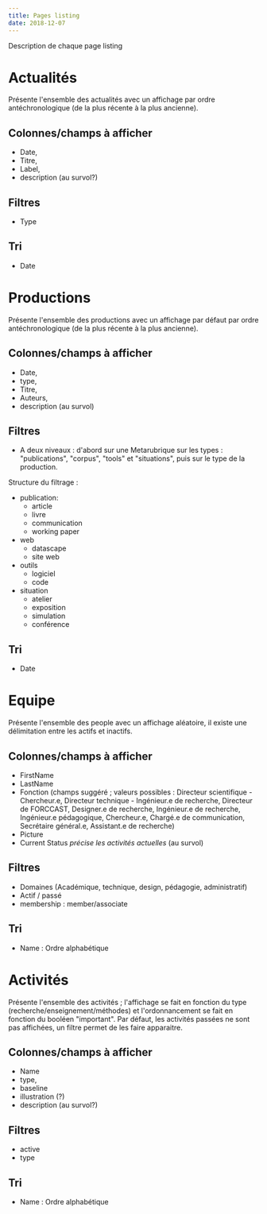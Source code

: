 ```yaml
---
title: Pages listing
date: 2018-12-07
---
```

Description de chaque page listing

# Actualités
Présente l'ensemble des actualités avec un affichage par ordre antéchronologique (de la plus récente à la plus ancienne).

## Colonnes/champs à afficher
- Date,
- Titre,
- Label,
- description (au survol?)

## Filtres
- Type

## Tri
- Date


# Productions
Présente l'ensemble des productions avec un affichage par défaut par ordre antéchronologique (de la plus récente à la plus ancienne).

## Colonnes/champs à afficher
- Date,
- type,
- Titre,
- Auteurs,
- description (au survol)

## Filtres
- A deux niveaux : d'abord sur une Metarubrique sur les types : "publications", "corpus", "tools" et "situations", puis sur le type de la production.

Structure du filtrage :

- publication:
	- article
	- livre
	- communication
	- working paper
- web
    - datascape
	- site web
- outils	
    - logiciel
	- code
- situation
    - atelier
	- exposition
	- simulation
	- conférence

## Tri
- Date

# Equipe
Présente l'ensemble des people avec un affichage aléatoire, il existe une délimitation entre les actifs et inactifs.

## Colonnes/champs à afficher
- FirstName
- LastName
- Fonction (champs suggéré ;  valeurs possibles : Directeur scientifique - Chercheur.e, Directeur technique - Ingénieur.e de recherche, Directeur de FORCCAST, Designer.e de recherche, Ingénieur.e de recherche, Ingénieur.e pédagogique, Chercheur.e, Chargé.e de communication, Secrétaire général.e, Assistant.e de recherche)
- Picture
- Current Status _précise les activités actuelles_ (au survol)

## Filtres
- Domaines (Académique, technique, design, pédagogie, administratif)
- Actif / passé
- membership : member/associate

## Tri
- Name : Ordre alphabétique

# Activités
Présente l'ensemble des activités ; l'affichage se fait en fonction du type (recherche/enseignement/méthodes) et l'ordonnancement se fait en fonction du booléen "important".
Par défaut, les activités passées ne sont pas affichées, un filtre permet de les faire apparaitre.

## Colonnes/champs à afficher
- Name
- type,
- baseline
- illustration (?)
- description (au survol?)

## Filtres
- active
- type

## Tri
- Name : Ordre alphabétique

